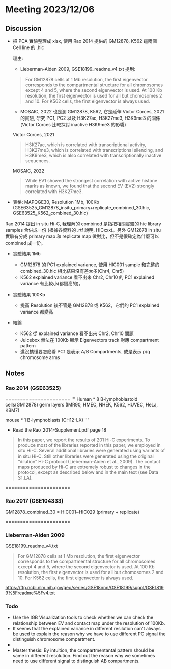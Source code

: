 # Meeting 2023/12/06

## Discussion

* 把 PCA 實驗整理成 xlsx, 使用 Rao 2014 提供的 GM12878, K562 這兩個 Cell line 的 .hic

  理由:
  * Lieberman-Aiden 2009, GSE18199_readme_v4.txt 提到:
  > For GM12878 cells at 1 Mb resolution, the first eigenvector corresponds to the compartmental structure for all chromosomes except 4 and 5, where the second eigenvector is used. At 100 Kb resolution, the first eigenvector is used for all but chomosomes 2 and 10. For K562 cells, the first eigenvector is always used.
  * MOSAIC, 2022 也是測 GM12878, K562, 它是延伸 Victor Corces, 2021 的實驗, 研究 PC1, PC2 以及 H3K27ac, H3K27me3, H3K9me3 的關係 (Victor Corces 比較探討 inactive H3K9me3 的影響)

  Victor Corces, 2021
  > H3K27ac, which is correlated with transcriptional activity, H3K27me3, which is correlated with transcriptional silencing, and H3K9me3, which is also correlated with transcriptionally inactive sequences.

  MOSAIC, 2022
  > While EV1 showed the strongest correlation with active histone marks as known, we found that the second EV (EV2) strongly correlated with H3K27me3.

* 表格: MAPQGE30, Resolution 1Mb, 100Kb (GSE63525_GM12878_insitu_primary+replicate_combined_30.hic, GSE63525_K562_combined_30.hic)

Rao 2014 提出 in situ Hi-C, 我理解的 combined 是指把相關實驗的 hic library samples 合併成一份 (根據各資料的 .rtf 說明, HICxxx)。另外 GM12878 in situ 實驗有分成 primary map 和 replicate map 做對比，但不是很確定為什麼可以 combined 成一份。

* 實驗結果 1Mb
  * GM12878 的 PC1 explained variance, 使用 HIC001 sample 和完整的 combined_30.hic 相比結果沒有差太多(Chr4, Chr5)
  * K562 explained variance 看不出來 Chr2, Chr10 的 PC1 explained variance 有比較小(都蠻高的)。
* 實驗結果 100Kb
  * 提高 Resolution 後不管是 GM12878 或 K562，它們的 PC1 explained variance 都變高

* 結論
  * K562 從 explained variance 看不出來 Chr2, Chr10 問題
  * Juicebox 無法在 100Kb 顯示 Eigenvectors track 對應 compartment pattern
  * 還沒搞懂要怎麼看 PC1 是表示 A/B Compartments, 或是表示 p/q chromosome arms

## Notes

### Rao 2014 (GSE63525)

======================
'''
Human * 8
B-lymphoblastoid cells(GM12878)
germ layers (IMR90, HMEC, NHEK, K562, HUVEC, HeLa, KBM7)

mouse * 1
B-lymphoblasts (CH12-LX)
'''

* Read the Rao_2014-Supplement.pdf page 18

> In this paper, we report the results of 201 Hi-C experiments. To produce most of the libraries reported in this paper, we employed in situ Hi-C. Several additional libraries were generated using variants of in situ Hi-C. Still other libraries were generated using the original “dilution” Hi-C protocol (Lieberman-Aiden et al., 2009). The contact maps produced by Hi-C are extremely robust to changes in the protocol, except as described below and in the main text (see Data S1.I.A).

======================

### Rao 2017 (GSE104333)

GM12878_combined_30 = HIC001~HIC029 (primary + replicate)

======================

### Lieberman-Aiden 2009

GSE18199_readme_v4.txt

> For GM12878 cells at 1 Mb resolution, the first eigenvector corresponds to the compartmental structure for all chromosomes except 4 and 5, where the second eigenvector is used. At 100 Kb resolution, the first eigenvector is used for all but chomosomes 2 and 10. For K562 cells, the first eigenvector is always used.

https://ftp.ncbi.nlm.nih.gov/geo/series/GSE18nnn/GSE18199/suppl/GSE18199%5Freadme%5Fv4.txt



### Todo

* Use the IGB Visualization tools to check whether we can check the relationship between EV and contact map under the resolution of 100Kb.
* It seems that the explained variance in different resilution can't always be used to explain the reason why we have to use different PC signal the distinguish chromosome compartment. 
* 
* Master thesis: By intuition, the compartmentantal pattern should be same in different resolution. Find out the reason why we sometimes need to use different signal to distinguish AB compartments.

